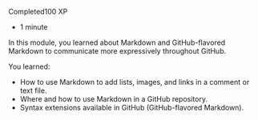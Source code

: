 Completed100 XP

- 1 minute

In this module, you learned about Markdown and GitHub-flavored Markdown to communicate more expressively throughout GitHub.

You learned:

- How to use Markdown to add lists, images, and links in a comment or text file.
- Where and how to use Markdown in a GitHub repository.
- Syntax extensions available in GitHub (GitHub-flavored Markdown).